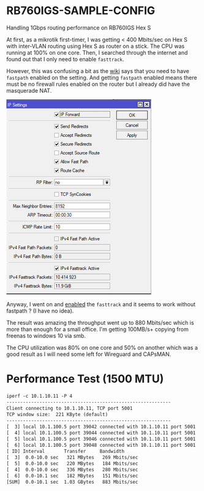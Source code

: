 # RB760IGS-SAMPLE-CONFIG
Handling 1Gbps routing performance on RB760IGS Hex S

At first, as a mikrotik first-timer, I was getting < 400 Mbits/sec on Hex S with inter-VLAN routing using Hex S as router on a stick. The CPU was running at 100% on one core. Then, I searched through the internet and found out that I only need to enable `fasttrack`. 

However, this was confusing a bit as the [wiki](https://wiki.mikrotik.com/wiki/Manual:IP/Fasttrack) says that you need to have `fastpath` enabled on the setting. And getting `fastpath` enabled means there must be no firewall rules enabled on the router but I already did have the masquerade NAT.

![fasttrack](fasttrack_active.PNG)

Anyway, I went on and [enabled](https://github.com/krisachai/RB760IGS-SAMPLE-CONFIG/blob/837dae2167d95633ca310680d94330633dbeb7de/config.txt#L66-L69) the `fasttrack` and it seems to work without fastpath ? (I have no idea).

The result was amazing the throughput went up to 880 Mbits/sec which is more than enough for a small office. I'm getting 100MB/s+ copying from freenas to windows 10 via smb. 

The CPU utilization was 80% on one core and 50% on another which was a good result as I will need some left for Wireguard and CAPsMAN.


# Performance Test (1500 MTU)
```
iperf -c 10.1.10.11 -P 4
------------------------------------------------------------
Client connecting to 10.1.10.11, TCP port 5001
TCP window size:  221 KByte (default)
------------------------------------------------------------
[  3] local 10.1.100.5 port 39042 connected with 10.1.10.11 port 5001
[  4] local 10.1.100.5 port 39044 connected with 10.1.10.11 port 5001
[  5] local 10.1.100.5 port 39046 connected with 10.1.10.11 port 5001
[  6] local 10.1.100.5 port 39048 connected with 10.1.10.11 port 5001
[ ID] Interval       Transfer     Bandwidth
[  3]  0.0-10.0 sec   321 MBytes   269 Mbits/sec
[  5]  0.0-10.0 sec   220 MBytes   184 Mbits/sec
[  4]  0.0-10.0 sec   336 MBytes   280 Mbits/sec
[  6]  0.0-10.1 sec   182 MBytes   151 Mbits/sec
[SUM]  0.0-10.1 sec  1.03 GBytes   883 Mbits/sec
```
